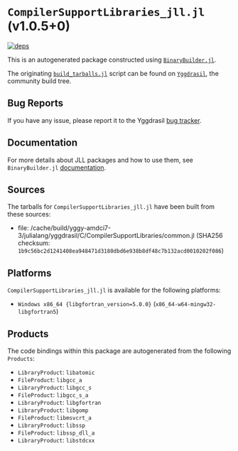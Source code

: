 # `CompilerSupportLibraries_jll.jl` (v1.0.5+0)

[![deps](https://juliahub.com/docs/CompilerSupportLibraries_jll/deps.svg)](https://juliahub.com/ui/Packages/CompilerSupportLibraries_jll/iCwSB?page=2)

This is an autogenerated package constructed using [`BinaryBuilder.jl`](https://github.com/JuliaPackaging/BinaryBuilder.jl).

The originating [`build_tarballs.jl`](https://github.com/JuliaPackaging/Yggdrasil/blob/8736b7d2aaed315d61d94c08f5c1d667cfba4a68/C/CompilerSupportLibraries/CompilerSupportLibraries@v1.0/build_tarballs.jl) script can be found on [`Yggdrasil`](https://github.com/JuliaPackaging/Yggdrasil/), the community build tree.

## Bug Reports

If you have any issue, please report it to the Yggdrasil [bug tracker](https://github.com/JuliaPackaging/Yggdrasil/issues).

## Documentation

For more details about JLL packages and how to use them, see `BinaryBuilder.jl` [documentation](https://docs.binarybuilder.org/stable/jll/).

## Sources

The tarballs for `CompilerSupportLibraries_jll.jl` have been built from these sources:

* file: /cache/build/yggy-amdci7-3/julialang/yggdrasil/C/CompilerSupportLibraries/common.jl (SHA256 checksum: `1b9c56bc2d1241408ea948471d3180dbd6e938b8df48c7b132acd0010202f086`)

## Platforms

`CompilerSupportLibraries_jll.jl` is available for the following platforms:

* `Windows x86_64 {libgfortran_version=5.0.0}` (`x86_64-w64-mingw32-libgfortran5`)

## Products

The code bindings within this package are autogenerated from the following `Products`:

* `LibraryProduct`: `libatomic`
* `FileProduct`: `libgcc_a`
* `LibraryProduct`: `libgcc_s`
* `FileProduct`: `libgcc_s_a`
* `LibraryProduct`: `libgfortran`
* `LibraryProduct`: `libgomp`
* `FileProduct`: `libmsvcrt_a`
* `LibraryProduct`: `libssp`
* `FileProduct`: `libssp_dll_a`
* `LibraryProduct`: `libstdcxx`
